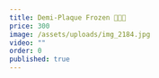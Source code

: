 ```yaml
---
title: Demi-Plaque Frozen 🧊🇲🇦
price: 300
image: /assets/uploads/img_2184.jpg
video: ""
order: 0
published: true
---
```


